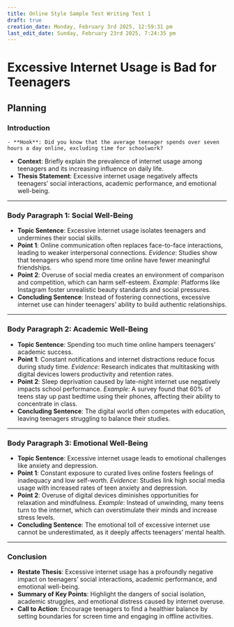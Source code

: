```yaml
---
title: Online Style Sample Test Writing Test 1
draft: true
creation_date: Monday, February 3rd 2025, 12:59:31 pm
last_edit_date: Sunday, February 23rd 2025, 7:24:35 pm
---
```


# Excessive Internet Usage is Bad for Teenagers

## Planning

### **Introduction**

	- **Hook**: Did you know that the average teenager spends over seven hours a day online, excluding time for schoolwork?
- **Context**: Briefly explain the prevalence of internet usage among teenagers and its increasing influence on daily life.
- **Thesis Statement**: Excessive internet usage negatively affects teenagers’ social interactions, academic performance, and emotional well-being.

---

### **Body Paragraph 1: Social Well-Being**

- **Topic Sentence**: Excessive internet usage isolates teenagers and undermines their social skills.
- **Point 1**: Online communication often replaces face-to-face interactions, leading to weaker interpersonal connections.
    *Evidence*: Studies show that teenagers who spend more time online have fewer meaningful friendships.
- **Point 2**: Overuse of social media creates an environment of comparison and competition, which can harm self-esteem.
    *Example*: Platforms like Instagram foster unrealistic beauty standards and social pressures.
- **Concluding Sentence**: Instead of fostering connections, excessive internet use can hinder teenagers’ ability to build authentic relationships.

---

### **Body Paragraph 2: Academic Well-Being**

- **Topic Sentence**: Spending too much time online hampers teenagers’ academic success.
- **Point 1**: Constant notifications and internet distractions reduce focus during study time.
    *Evidence*: Research indicates that multitasking with digital devices lowers productivity and retention rates.
- **Point 2**: Sleep deprivation caused by late-night internet use negatively impacts school performance.
    *Example*: A survey found that 60% of teens stay up past bedtime using their phones, affecting their ability to concentrate in class.
- **Concluding Sentence**: The digital world often competes with education, leaving teenagers struggling to balance their studies.

---

### **Body Paragraph 3: Emotional Well-Being**

- **Topic Sentence**: Excessive internet usage leads to emotional challenges like anxiety and depression.
- **Point 1**: Constant exposure to curated lives online fosters feelings of inadequacy and low self-worth.
    *Evidence*: Studies link high social media usage with increased rates of teen anxiety and depression.
- **Point 2**: Overuse of digital devices diminishes opportunities for relaxation and mindfulness.
    *Example*: Instead of unwinding, many teens turn to the internet, which can overstimulate their minds and increase stress levels.
- **Concluding Sentence**: The emotional toll of excessive internet use cannot be underestimated, as it deeply affects teenagers’ mental health.

---

### **Conclusion**

- **Restate Thesis**: Excessive internet usage has a profoundly negative impact on teenagers’ social interactions, academic performance, and emotional well-being.
- **Summary of Key Points**: Highlight the dangers of social isolation, academic struggles, and emotional distress caused by internet overuse.
- **Call to Action**: Encourage teenagers to find a healthier balance by setting boundaries for screen time and engaging in offline activities.
